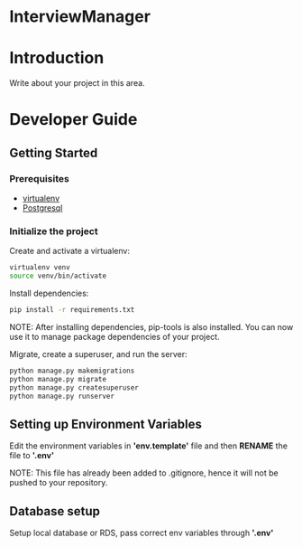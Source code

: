 # InterviewManager
# Introduction

Write about your project in this area.

# Developer Guide

## Getting Started

### Prerequisites
- [virtualenv](https://virtualenv.pypa.io/en/latest/)
- [Postgresql]()

### Initialize the project
Create and activate a virtualenv:

```bash
virtualenv venv
source venv/bin/activate
```
Install dependencies:

```bash
pip install -r requirements.txt
```
NOTE: After installing dependencies, pip-tools is also installed. You can now use it to manage package dependencies of your project.

Migrate, create a superuser, and run the server:
```bash
python manage.py makemigrations
python manage.py migrate
python manage.py createsuperuser
python manage.py runserver
```

## Setting up Environment Variables
Edit the environment variables in **'env.template'** file and then **RENAME** the file to **'.env'**

NOTE: This file has already been added to .gitignore, hence it will not be pushed to your repository.

## Database setup
Setup local database or RDS, pass correct env variables through **'.env'**